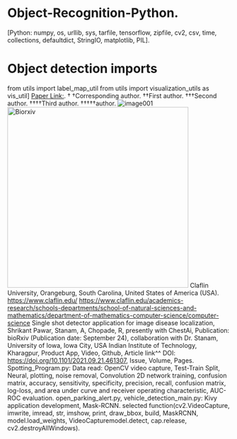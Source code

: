 # Object-Recognition-Python.
[Python: numpy, os, urllib, sys, tarfile, tensorflow, zipfile, cv2, csv, time, collections, defaultdict, StringIO, matplotlib, PIL].

# Object detection imports
from utils import label_map_util
from utils import visualization_utils as vis_util]
[Paper Link:](https://www.biorxiv.org/content/10.1101/2021.09.21.461307v1).
†
†Corresponding author. ††First author. †††Second author. ††††Third author. †††††author.
![image001](https://user-images.githubusercontent.com/25118302/221754697-94c9468a-e187-407c-ac26-8f86a58fc3a8.png)
<img width="409" alt="Biorxiv" src="https://github.com/spawar2/Object-Recognition-Python/assets/25118302/87db1c67-25aa-428b-856c-a679310fe91b">
Claflin University, Orangeburg, South Carolina, United States of America (USA). 
https://www.claflin.edu/
https://www.claflin.edu/academics-research/schools-departments/school-of-natural-sciences-and-mathematics/department-of-mathematics-computer-science/computer-science
Single shot detector application for image disease localization, Shrikant Pawar, Stanam, A, Chopade, R, presently with ChestAi, Publication: bioRxiv (Publication date: September 24), collaboration with Dr. Stanam, University of Iowa, Iowa City, USA Indian Institute of Technology, Kharagpur, Product App, Video, Github, Article link^^ DOI: https://doi.org/10.1101/2021.09.21.461307, Issue, Volume, Pages.
Spotting_Program.py: Data read: OpenCV video capture, Test-Train Split, Neural, plotting, noise removal, Convolution 2D network training, confusion matrix, accuracy, sensitivity, specificity, precision, recall, confusion matrix, log-loss, and area under curve and receiver operating characteristic, AUC-ROC evaluation.
open_parking_alert.py, vehicle_detection_main.py: Kivy application development, Mask-RCNN.
selected function(cv2.VideoCapture, imwrite, imread, str, imshow, print, draw_bbox, build, MaskRCNN, model.load_weights, VideoCapturemodel.detect, cap.release, cv2.destroyAllWindows).
